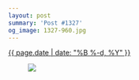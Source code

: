 ```yaml
---
layout: post
summary: 'Post #1327'
og_image: 1327-960.jpg
---
```


<div class="post">
 <time>
  <a href="/1327">
   {{ page.date | date: "%B %-d, %Y" }}
  </a>
 </time>
 <a href="/1327">
  <figure data-taken="3/21/2021">
   <img sizes="(min-width: 700px) 50vw, calc(100vw - 2rem)" src="{{ site.assets_url }}/1327-480.jpg" srcset="{{ site.assets_url }}/1327-240.jpg 240w, {{ site.assets_url }}/1327-480.jpg 480w, {{ site.assets_url }}/1327-720.jpg 720w, {{ site.assets_url }}/1327-960.jpg 960w"/>
  </figure>
 </a>
</div>
